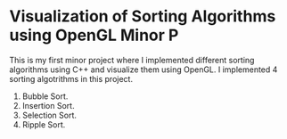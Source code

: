 # Visualization of Sorting Algorithms using OpenGL Minor P
This is my first minor project where I implemented different sorting algorithms using C++ and visualize them using OpenGL.
I implemented 4 sorting algotrithms in this project.
1. Bubble Sort.
2. Insertion Sort.
3. Selection Sort.
4. Ripple Sort.
